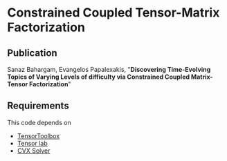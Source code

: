 # Constrained Coupled Tensor-Matrix Factorization

## Publication
Sanaz Bahargam, Evangelos Papalexakis, "**Discovering Time-Evolving Topics of Varying Levels of difficulty via Constrained Coupled Matrix-Tensor Factorization**"


## Requirements
This code depends on 
* [TensorToolbox](http://www.sandia.gov/~tgkolda/TensorToolbox/index-2.5.html)
* [Tensor lab](http://www.tensorlab.net)
* [CVX Solver](http://cvxr.com/cvx/)


 
